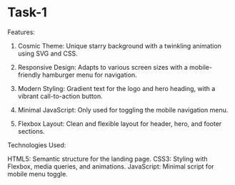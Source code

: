 # Task-1
Features:

1) Cosmic Theme: Unique starry background with a twinkling animation using SVG and CSS.

2) Responsive Design: Adapts to various screen sizes with a mobile-friendly hamburger menu for navigation.

3) Modern Styling: Gradient text for the logo and hero heading, with a vibrant call-to-action button.

4) Minimal JavaScript: Only used for toggling the mobile navigation menu.

5) Flexbox Layout: Clean and flexible layout for header, hero, and footer sections.

Technologies Used:

HTML5: Semantic structure for the landing page.
CSS3: Styling with Flexbox, media queries, and animations.
JavaScript: Minimal script for mobile menu toggle.